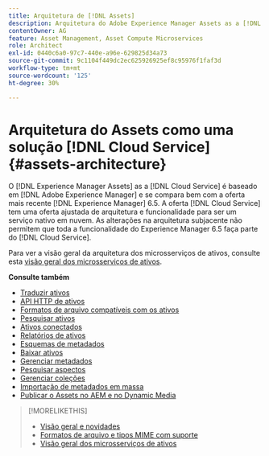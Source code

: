 ```yaml
---
title: Arquitetura de [!DNL Assets]
description: Arquitetura do Adobe Experience Manager Assets as a [!DNL Cloud Service]
contentOwner: AG
feature: Asset Management, Asset Compute Microservices
role: Architect
exl-id: 0440c6a0-97c7-440e-a96e-629825d34a73
source-git-commit: 9c1104f449dc2ec625926925ef8c95976f1faf3d
workflow-type: tm+mt
source-wordcount: '125'
ht-degree: 30%

---
```


# Arquitetura do Assets como uma solução [!DNL Cloud Service] {#assets-architecture}

O [!DNL Experience Manager Assets] as a [!DNL Cloud Service] é baseado em [!DNL Adobe Experience Manager] e se compara bem com a oferta mais recente [!DNL Experience Manager] 6.5. A oferta [!DNL Cloud Service] tem uma oferta ajustada de arquitetura e funcionalidade para ser um serviço nativo em nuvem. As alterações na arquitetura subjacente não permitem que toda a funcionalidade do Experience Manager 6.5 faça parte do [!DNL Cloud Service].

Para ver a visão geral da arquitetura dos microsserviços de ativos, consulte esta [visão geral dos microsserviços de ativos](asset-microservices-overview.md#asset-microservices-architecture).

**Consulte também**

* [Traduzir ativos](translate-assets.md)
* [API HTTP de ativos](mac-api-assets.md)
* [Formatos de arquivo compatíveis com os ativos](file-format-support.md)
* [Pesquisar ativos](search-assets.md)
* [Ativos conectados](use-assets-across-connected-assets-instances.md)
* [Relatórios de ativos](asset-reports.md)
* [Esquemas de metadados](metadata-schemas.md)
* [Baixar ativos](download-assets-from-aem.md)
* [Gerenciar metadados](manage-metadata.md)
* [Pesquisar aspectos](search-facets.md)
* [Gerenciar coleções](manage-collections.md)
* [Importação de metadados em massa](metadata-import-export.md)
* [Publicar o Assets no AEM e no Dynamic Media](/help/assets/publish-assets-to-aem-and-dm.md)

>[!MORELIKETHIS]
>
>* [Visão geral e novidades](/help/assets/overview.md)
>* [Formatos de arquivo e tipos MIME com suporte](file-format-support.md)
>* [Visão geral dos microsserviços de ativos](asset-microservices-overview.md)
